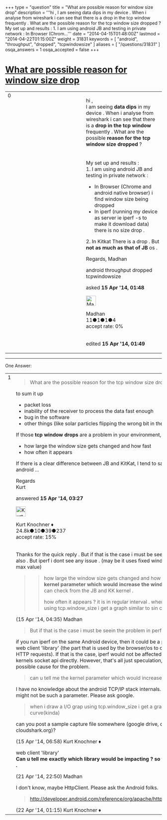 +++
type = "question"
title = "What are possible reason for window size drop"
description = '''hi ,  I am seeing data dips in my device . When i analyse from wireshark i can see that there is a drop in the tcp window frequently . What are the possible reason for the tcp window size dropped ? My set up and results :  1. I am using android JB and testing in private network :   In Browser (Chrom...'''
date = "2014-04-15T01:48:00Z"
lastmod = "2014-04-22T01:15:00Z"
weight = 31831
keywords = [ "android", "throughput", "dropped", "tcpwindowsize" ]
aliases = [ "/questions/31831" ]
osqa_answers = 1
osqa_accepted = false
+++

<div class="headNormal">

# [What are possible reason for window size drop](/questions/31831/what-are-possible-reason-for-window-size-drop)

</div>

<div id="main-body">

<div id="askform">

<table id="question-table" style="width:100%;"><colgroup><col style="width: 50%" /><col style="width: 50%" /></colgroup><tbody><tr class="odd"><td style="width: 30px; vertical-align: top"><div class="vote-buttons"><span id="post-31831-upvote" class="ajax-command post-vote up" rel="nofollow" title="I like this post (click again to cancel)"> </span><div id="post-31831-score" class="post-score" title="current number of votes">0</div><span id="post-31831-downvote" class="ajax-command post-vote down" rel="nofollow" title="I dont like this post (click again to cancel)"> </span> <span id="favorite-mark" class="ajax-command favorite-mark" rel="nofollow" title="mark/unmark this question as favorite (click again to cancel)"> </span><div id="favorite-count" class="favorite-count"></div></div></td><td><div id="item-right"><div class="question-body"><p>hi ,<br />
I am seeing <strong>data dips</strong> in my device . When i analyse from wireshark i can see that there is a <strong>drop in the tcp window</strong> frequently . What are the possible <strong>reason for the tcp window size dropped</strong> ?<br />
<br />
<br />
My set up and results :<br />
1. I am using android JB and testing in private network :</p><ul><li>In Browser (Chrome and android native browser) i find window size being dropped</li><li>In iperf (running my device as server ie iperf -s to make it download data) there is no size drop .<br />
</li></ul>2. In Kitkat There is a drop . But <strong>not as much as that of JB</strong> os .<p>Regards, Madhan</p></div><div id="question-tags" class="tags-container tags"><span class="post-tag tag-link-android" rel="tag" title="see questions tagged &#39;android&#39;">android</span> <span class="post-tag tag-link-throughput" rel="tag" title="see questions tagged &#39;throughput&#39;">throughput</span> <span class="post-tag tag-link-dropped" rel="tag" title="see questions tagged &#39;dropped&#39;">dropped</span> <span class="post-tag tag-link-tcpwindowsize" rel="tag" title="see questions tagged &#39;tcpwindowsize&#39;">tcpwindowsize</span></div><div id="question-controls" class="post-controls"></div><div class="post-update-info-container"><div class="post-update-info post-update-info-user"><p>asked <strong>15 Apr '14, 01:48</strong></p><img src="https://secure.gravatar.com/avatar/5cc66aa833a55d252d14fcafde02af36?s=32&amp;d=identicon&amp;r=g" class="gravatar" width="32" height="32" alt="Madhan&#39;s gravatar image" /><p><span>Madhan</span><br />
<span class="score" title="11 reputation points">11</span><span title="1 badges"><span class="badge1">●</span><span class="badgecount">1</span></span><span title="1 badges"><span class="silver">●</span><span class="badgecount">1</span></span><span title="4 badges"><span class="bronze">●</span><span class="badgecount">4</span></span><br />
<span class="accept_rate" title="Rate of the user&#39;s accepted answers">accept rate:</span> <span title="Madhan has no accepted answers">0%</span> </br></br></p></div><div class="post-update-info post-update-info-edited"><p><span> edited <strong>15 Apr '14, 01:49</strong> </span></p></div></div><div id="comments-container-31831" class="comments-container"></div><div id="comment-tools-31831" class="comment-tools"></div><div class="clear"></div><div id="comment-31831-form-container" class="comment-form-container"></div><div class="clear"></div></div></td></tr></tbody></table>

------------------------------------------------------------------------

<div class="tabBar">

<span id="sort-top"></span>

<div class="headQuestions">

One Answer:

</div>

</div>

<span id="31836"></span>

<div id="answer-container-31836" class="answer">

<table style="width:100%;"><colgroup><col style="width: 50%" /><col style="width: 50%" /></colgroup><tbody><tr class="odd"><td style="width: 30px; vertical-align: top"><div class="vote-buttons"><span id="post-31836-upvote" class="ajax-command post-vote up" rel="nofollow" title="I like this post (click again to cancel)"> </span><div id="post-31836-score" class="post-score" title="current number of votes">1</div><span id="post-31836-downvote" class="ajax-command post-vote down" rel="nofollow" title="I dont like this post (click again to cancel)"> </span></div></td><td><div class="item-right"><div class="answer-body"><blockquote><p>What are the possible reason for the tcp window size dropped ?</p></blockquote><p>to sum it up</p><ul><li>packet loss</li><li>inability of the receiver to process the data fast enough</li><li>bug in the software</li><li>other things (like solar particles flipping the wrong bit in the TCP header)</li></ul><p>If those <strong>tcp window drops</strong> are a problem in your environment, depends on</p><ul><li>how large the window size gets changed and how fast</li><li>how often it appears</li></ul><p>If there is a clear difference between JB and KitKat, I tend to say: Could be a bug in android ...</p><p>Regards<br />
Kurt</p></div><div class="answer-controls post-controls"></div><div class="post-update-info-container"><div class="post-update-info post-update-info-user"><p>answered <strong>15 Apr '14, 03:27</strong></p><img src="https://secure.gravatar.com/avatar/23b7bf5b13bc2c98b2e8aa9869ca5d75?s=32&amp;d=identicon&amp;r=g" class="gravatar" width="32" height="32" alt="Kurt%20Knochner&#39;s gravatar image" /><p><span>Kurt Knochner ♦</span><br />
<span class="score" title="24767 reputation points"><span>24.8k</span></span><span title="10 badges"><span class="badge1">●</span><span class="badgecount">10</span></span><span title="39 badges"><span class="silver">●</span><span class="badgecount">39</span></span><span title="237 badges"><span class="bronze">●</span><span class="badgecount">237</span></span><br />
<span class="accept_rate" title="Rate of the user&#39;s accepted answers">accept rate:</span> <span title="Kurt Knochner has 344 accepted answers">15%</span> </br></br></p></div></div><div id="comments-container-31836" class="comments-container"><span id="31837"></span><div id="comment-31837" class="comment"><div id="post-31837-score" class="comment-score"></div><div class="comment-text"><p>Thanks for the quick reply . But if that is the case i must be seein the problem in perf also . But iperf i dont see any issue . (may be it uses fixed window size or set some max value)</p><blockquote><blockquote><p>how large the window size gets changed and how fast <strong>can u tell me the kernel parameter which would increase the window size ?</strong> so that i can check from the JB and KK kernel .</p><p>how often it appears ? it is in regular interval . when i draw a I/O grap using tcp.window_size i get a graph similar to sin curve(kinda)</p></blockquote></blockquote></div><div id="comment-31837-info" class="comment-info"><span class="comment-age">(15 Apr '14, 04:35)</span> <span class="comment-user userinfo">Madhan</span></div></div><span id="31841"></span><div id="comment-31841" class="comment"><div id="post-31841-score" class="comment-score"></div><div class="comment-text"><blockquote><p>But if that is the case i must be seein the problem in perf</p></blockquote><p>if you run iperf on the same Android device, then it could be a problem within the web client 'library' (the part that is used by the browser/os to create/send/receive HTTP requests). If that is the case, iperf would not be affected, as iperf is calling the kernels socket api directly. However, that's all just speculation, as it's only one possible cause for the problem.</p><blockquote><p>can u tell me the kernel parameter which would increase the window size ?</p></blockquote><p>I have no knowledge about the android TCP/IP stack internals. So, there might or might not be such a parameter. Please ask google.</p><blockquote><p>when i draw a I/O grap using tcp.window_size i get a graph similar to sin curve(kinda)</p></blockquote><p>can you post a sample capture file somewhere (google drive, dropbox, cloudshark.org)?</p></div><div id="comment-31841-info" class="comment-info"><span class="comment-age">(15 Apr '14, 06:58)</span> <span class="comment-user userinfo">Kurt Knochner ♦</span></div></div><span id="32046"></span><div id="comment-32046" class="comment"><div id="post-32046-score" class="comment-score"></div><div class="comment-text"><p>web client 'library'<br />
<strong>Can u tell me exactly which library would be impacting ? so that i can check that .</strong></p></div><div id="comment-32046-info" class="comment-info"><span class="comment-age">(21 Apr '14, 22:50)</span> <span class="comment-user userinfo">Madhan</span></div></div><span id="32047"></span><div id="comment-32047" class="comment"><div id="post-32047-score" class="comment-score"></div><div class="comment-text"><p>I don't know, maybe HttpClient. Please ask the Android folks.</p><blockquote><p><a href="http://developer.android.com/reference/org/apache/http/client/HttpClient.html">http://developer.android.com/reference/org/apache/http/client/HttpClient.html</a></p></blockquote></div><div id="comment-32047-info" class="comment-info"><span class="comment-age">(22 Apr '14, 01:15)</span> <span class="comment-user userinfo">Kurt Knochner ♦</span></div></div></div><div id="comment-tools-31836" class="comment-tools"></div><div class="clear"></div><div id="comment-31836-form-container" class="comment-form-container"></div><div class="clear"></div></div></td></tr></tbody></table>

</div>

<div class="paginator-container-left">

</div>

</div>

</div>

